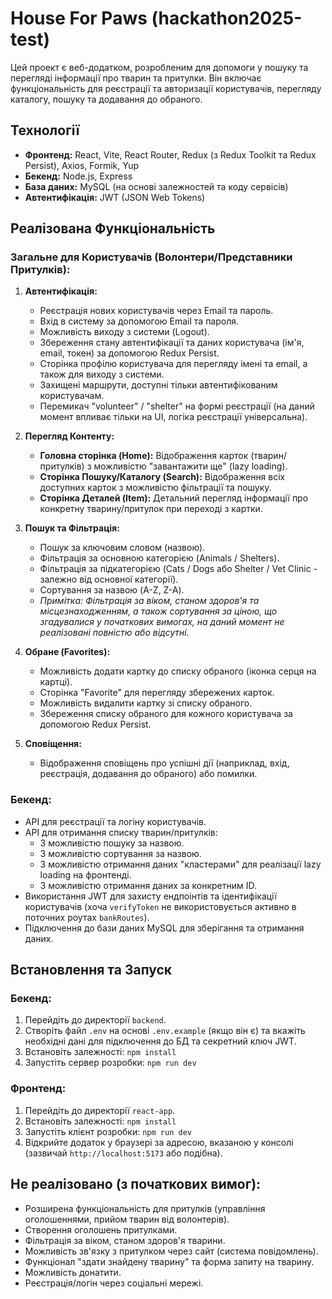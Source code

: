 # House For Paws (hackathon2025-test)

Цей проект є веб-додатком, розробленим для допомоги у пошуку та перегляді інформації про тварин та притулки. Він включає функціональність для реєстрації та авторизації користувачів, перегляду каталогу, пошуку та додавання до обраного.

## Технології

* **Фронтенд:** React, Vite, React Router, Redux (з Redux Toolkit та Redux Persist), Axios, Formik, Yup
* **Бекенд:** Node.js, Express
* **База даних:** MySQL (на основі залежностей та коду сервісів)
* **Автентифікація:** JWT (JSON Web Tokens)

## Реалізована Функціональність

### Загальне для Користувачів (Волонтери/Представники Притулків):

1.  **Автентифікація:**
    * Реєстрація нових користувачів через Email та пароль.
    * Вхід в систему за допомогою Email та пароля.
    * Можливість виходу з системи (Logout).
    * Збереження стану автентифікації та даних користувача (ім'я, email, токен) за допомогою Redux Persist.
    * Сторінка профілю користувача для перегляду імені та email, а також для виходу з системи.
    * Захищені маршрути, доступні тільки автентифікованим користувачам.
    * Перемикач "volunteer" / "shelter" на формі реєстрації (на даний момент впливає тільки на UI, логіка реєстрації універсальна).

2.  **Перегляд Контенту:**
    * **Головна сторінка (Home):** Відображення карток (тварин/притулків) з можливістю "завантажити ще" (lazy loading).
    * **Сторінка Пошуку/Каталогу (Search):** Відображення всіх доступних карток з можливістю фільтрації та пошуку.
    * **Сторінка Деталей (Item):** Детальний перегляд інформації про конкретну тварину/притулок при переході з картки.

3.  **Пошук та Фільтрація:**
    * Пошук за ключовим словом (назвою).
    * Фільтрація за основною категорією (Animals / Shelters).
    * Фільтрація за підкатегорією (Cats / Dogs або Shelter / Vet Clinic - залежно від основної категорії).
    * Сортування за назвою (A-Z, Z-A).
    * *Примітка: Фільтрація за віком, станом здоров'я та місцезнаходженням, а також сортування за ціною, що згадувалися у початкових вимогах, на даний момент не реалізовані повністю або відсутні.*

4.  **Обране (Favorites):**
    * Можливість додати картку до списку обраного (іконка серця на картці).
    * Сторінка "Favorite" для перегляду збережених карток.
    * Можливість видалити картку зі списку обраного.
    * Збереження списку обраного для кожного користувача за допомогою Redux Persist.

5.  **Сповіщення:**
    * Відображення сповіщень про успішні дії (наприклад, вхід, реєстрація, додавання до обраного) або помилки.

### Бекенд:

* API для реєстрації та логіну користувачів.
* API для отримання списку тварин/притулків:
    * З можливістю пошуку за назвою.
    * З можливістю сортування за назвою.
    * З можливістю отримання даних "кластерами" для реалізації lazy loading на фронтенді.
    * З можливістю отримання даних за конкретним ID.
* Використання JWT для захисту ендпоінтів та ідентифікації користувачів (хоча `verifyToken` не використовується активно в поточних роутах `bankRoutes`).
* Підключення до бази даних MySQL для зберігання та отримання даних.

## Встановлення та Запуск

### Бекенд:

1.  Перейдіть до директорії `backend`.
2.  Створіть файл `.env` на основі `.env.example` (якщо він є) та вкажіть необхідні дані для підключення до БД та секретний ключ JWT.
3.  Встановіть залежності: `npm install`
4.  Запустіть сервер розробки: `npm run dev`

### Фронтенд:

1.  Перейдіть до директорії `react-app`.
2.  Встановіть залежності: `npm install`
3.  Запустіть клієнт розробки: `npm run dev`
4.  Відкрийте додаток у браузері за адресою, вказаною у консолі (зазвичай `http://localhost:5173` або подібна).

## Не реалізовано (з початкових вимог):

* Розширена функціональність для притулків (управління оголошеннями, прийом тварин від волонтерів).
* Створення оголошень притулками.
* Фільтрація за віком, станом здоров'я тварини.
* Можливість зв'язку з притулком через сайт (система повідомлень).
* Функціонал "здати знайдену тварину" та форма запиту на тварину.
* Можливість донатити.
* Реєстрація/логін через соціальні мережі.
